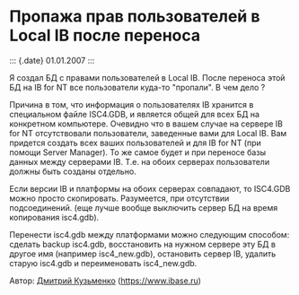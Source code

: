 Пропажа прав пользователей в Local IB после переноса
====================================================

::: {.date}
01.01.2007
:::

Я создал БД с правами пользователей в Local IB. После переноса этой БД
на IB for NT все пользователи куда-то \"пропали\". В чем дело ?

Причина в том, что информация о пользователях IB хранится в специальном
файле ISC4.GDB, и является общей для всех БД на конкретном компьютере.
Очевидно что в вашем случае на сервере IB for NT отсутствовали
пользователи, заведенные вами для Local IB. Вам придется создать всех
ваших пользователей и для IB for NT (при помощи Server Manager). То же
самое будет и при переносе базы данных между серверами IB. Т.е. на обоих
серверах пользователи должны быть созданы отдельно.

Если версии IB и платформы на обоих серверах совпадают, то ISC4.GDB
можно просто скопировать. Разумеется, при отсутствии подсоединений. (еще
лучше вообще выключить сервер БД на время копирования isc4.gdb).

Перенести isc4.gdb между платформами можно следующим способом: сделать
backup isc4.gdb, восстановить на нужном сервере эту БД в другое имя
(например isc4\_new.gdb), остановить сервер IB, удалить старую isc4.gdb
и переименовать isc4\_new.gdb.

Автор: [Дмитрий Кузьменко](mailto:delphi@demo.ru)
(<https://www.ibase.ru>)
